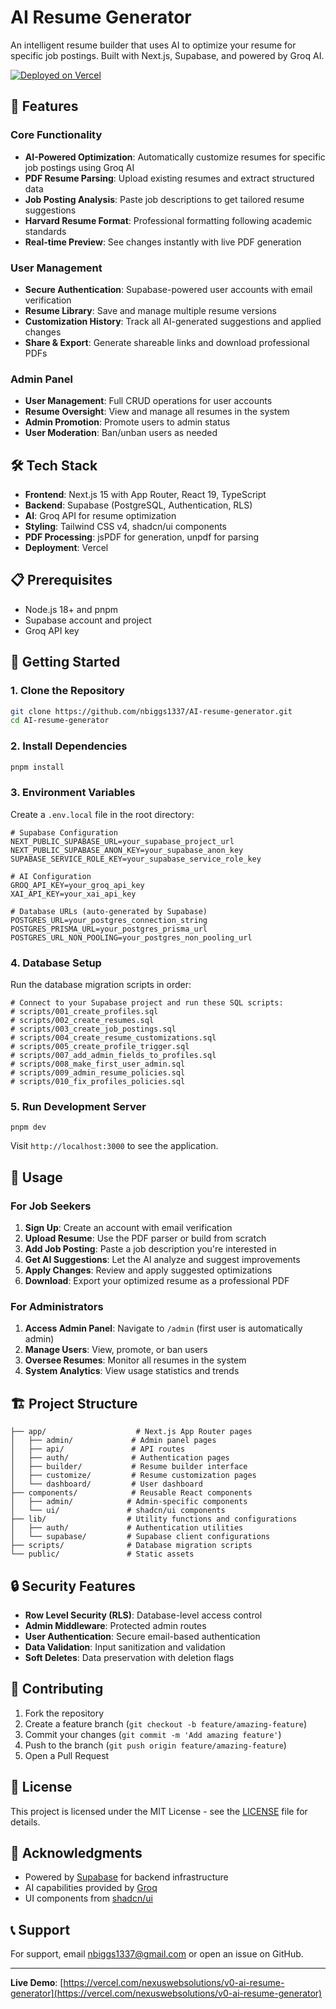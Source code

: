 # AI Resume Generator

An intelligent resume builder that uses AI to optimize your resume for specific job postings. Built with Next.js, Supabase, and powered by Groq AI.

[![Deployed on Vercel](https://img.shields.io/badge/Deployed%20on-Vercel-black?style=for-the-badge&logo=vercel)](https://vercel.com/nexuswebsolutions/v0-ai-resume-generator)

## 🚀 Features

### Core Functionality
- **AI-Powered Optimization**: Automatically customize resumes for specific job postings using Groq AI
- **PDF Resume Parsing**: Upload existing resumes and extract structured data
- **Job Posting Analysis**: Paste job descriptions to get tailored resume suggestions
- **Harvard Resume Format**: Professional formatting following academic standards
- **Real-time Preview**: See changes instantly with live PDF generation

### User Management
- **Secure Authentication**: Supabase-powered user accounts with email verification
- **Resume Library**: Save and manage multiple resume versions
- **Customization History**: Track all AI-generated suggestions and applied changes
- **Share & Export**: Generate shareable links and download professional PDFs

### Admin Panel
- **User Management**: Full CRUD operations for user accounts
- **Resume Oversight**: View and manage all resumes in the system
- **Admin Promotion**: Promote users to admin status
- **User Moderation**: Ban/unban users as needed

## 🛠️ Tech Stack

- **Frontend**: Next.js 15 with App Router, React 19, TypeScript
- **Backend**: Supabase (PostgreSQL, Authentication, RLS)
- **AI**: Groq API for resume optimization
- **Styling**: Tailwind CSS v4, shadcn/ui components
- **PDF Processing**: jsPDF for generation, unpdf for parsing
- **Deployment**: Vercel

## 📋 Prerequisites

- Node.js 18+ and pnpm
- Supabase account and project
- Groq API key

## 🚀 Getting Started

### 1. Clone the Repository

```bash
git clone https://github.com/nbiggs1337/AI-resume-generator.git
cd AI-resume-generator
```

### 2. Install Dependencies

```bash
pnpm install
```

### 3. Environment Variables

Create a `.env.local` file in the root directory:

```
# Supabase Configuration
NEXT_PUBLIC_SUPABASE_URL=your_supabase_project_url
NEXT_PUBLIC_SUPABASE_ANON_KEY=your_supabase_anon_key
SUPABASE_SERVICE_ROLE_KEY=your_supabase_service_role_key

# AI Configuration
GROQ_API_KEY=your_groq_api_key
XAI_API_KEY=your_xai_api_key

# Database URLs (auto-generated by Supabase)
POSTGRES_URL=your_postgres_connection_string
POSTGRES_PRISMA_URL=your_postgres_prisma_url
POSTGRES_URL_NON_POOLING=your_postgres_non_pooling_url
```

### 4. Database Setup

Run the database migration scripts in order:

```
# Connect to your Supabase project and run these SQL scripts:
# scripts/001_create_profiles.sql
# scripts/002_create_resumes.sql
# scripts/003_create_job_postings.sql
# scripts/004_create_resume_customizations.sql
# scripts/005_create_profile_trigger.sql
# scripts/007_add_admin_fields_to_profiles.sql
# scripts/008_make_first_user_admin.sql
# scripts/009_admin_resume_policies.sql
# scripts/010_fix_profiles_policies.sql
```

### 5. Run Development Server

```
pnpm dev
```

Visit `http://localhost:3000` to see the application.

## 📖 Usage

### For Job Seekers

1. **Sign Up**: Create an account with email verification
2. **Upload Resume**: Use the PDF parser or build from scratch
3. **Add Job Posting**: Paste a job description you're interested in
4. **Get AI Suggestions**: Let the AI analyze and suggest improvements
5. **Apply Changes**: Review and apply suggested optimizations
6. **Download**: Export your optimized resume as a professional PDF

### For Administrators

1. **Access Admin Panel**: Navigate to `/admin` (first user is automatically admin)
2. **Manage Users**: View, promote, or ban users
3. **Oversee Resumes**: Monitor all resumes in the system
4. **System Analytics**: View usage statistics and trends

## 🏗️ Project Structure

```
├── app/                    # Next.js App Router pages
│   ├── admin/             # Admin panel pages
│   ├── api/               # API routes
│   ├── auth/              # Authentication pages
│   ├── builder/           # Resume builder interface
│   ├── customize/         # Resume customization pages
│   └── dashboard/         # User dashboard
├── components/            # Reusable React components
│   ├── admin/            # Admin-specific components
│   └── ui/               # shadcn/ui components
├── lib/                  # Utility functions and configurations
│   ├── auth/             # Authentication utilities
│   └── supabase/         # Supabase client configurations
├── scripts/              # Database migration scripts
└── public/               # Static assets
```

## 🔒 Security Features

- **Row Level Security (RLS)**: Database-level access control
- **Admin Middleware**: Protected admin routes
- **User Authentication**: Secure email-based authentication
- **Data Validation**: Input sanitization and validation
- **Soft Deletes**: Data preservation with deletion flags

## 🤝 Contributing

1. Fork the repository
2. Create a feature branch (`git checkout -b feature/amazing-feature`)
3. Commit your changes (`git commit -m 'Add amazing feature'`)
4. Push to the branch (`git push origin feature/amazing-feature`)
5. Open a Pull Request

## 📝 License

This project is licensed under the MIT License - see the [LICENSE](LICENSE) file for details.

## 🙏 Acknowledgments

- Powered by [Supabase](https://supabase.com) for backend infrastructure
- AI capabilities provided by [Groq](https://groq.com)
- UI components from [shadcn/ui](https://ui.shadcn.com)

## 📞 Support

For support, email nbiggs1337@gmail.com or open an issue on GitHub.

---

**Live Demo**: [https://vercel.com/nexuswebsolutions/v0-ai-resume-generator](https://vercel.com/nexuswebsolutions/v0-ai-resume-generator)
